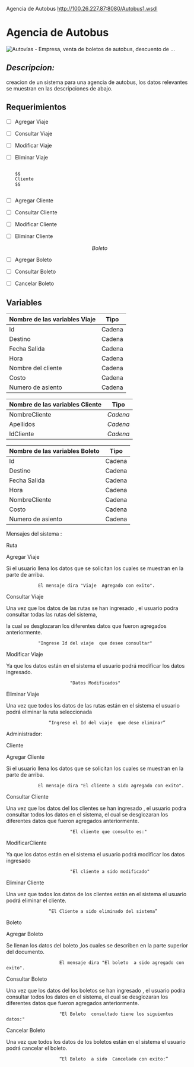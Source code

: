Agencia de Autobus
http://100.26.227.87:8080/Autobus1.wsdl


# Agencia de Autobus



![Autovías - Empresa, venta de boletos de autobus, descuento de ...](https://www.autovias.com.mx/application/public/img/empresa/empresa_header.png)

## *Descripcion:*

creacion de un sistema para una agencia de autobus, los datos relevantes se muestran en las descripciones de abajo.

## Requerimientos 

- [ ] Agregar Viaje				

- [ ] Consultar Viaje                

- [ ] Modificar Viaje                 

- [ ] Eliminar Viaje     

      ​
      $$
      Cliente
      $$
      ​           



- [ ] Agregar Cliente                   
- [ ] Consultar Cliente             
- [ ] Modificar Cliente                
- [ ] Eliminar Cliente



$$
Boleto
$$



- [ ] Agregar Boleto
- [ ] Consultar Boleto
- [ ] Cancelar Boleto                 




## **Variables**



| Nombre de las variables Viaje | Tipo   |
| ----------------------------- | ------ |
| Id                            | Cadena |
| Destino                       | Cadena |
| Fecha Salida                  | Cadena |
| Hora                          | Cadena |
| Nombre del cliente            | Cadena |
| Costo                         | Cadena |
| Numero de asiento             | Cadena |





| Nombre de las variables Cliente | Tipo     |
| ------------------------------- | -------- |
| NombreCliente                   | *Cadena* |
| Apellidos                       | *Cadena* |
| IdCliente                       | *Cadena* |





| Nombre de las variables Boleto | Tipo   |
| ------------------------------ | ------ |
| Id                             | Cadena |
| Destino                        | Cadena |
| Fecha Salida                   | Cadena |
| Hora                           | Cadena |
| NombreCliente                  | Cadena |
| Costo                          | Cadena |
| Numero de asiento              | Cadena |


Mensajes del sistema :

Ruta



Agregar Viaje

Si  el usuario llena los datos que se solicitan  los cuales se muestran en la parte de arriba.

				El mensaje dira "Viaje  Agregado con exito".

Consultar Viaje

Una vez que los datos de las rutas se han ingresado , el usuario podra consultar todas las rutas del sistema,

la cual se desglozaran los diferentes datos que fueron agregados anteriormente.

				"Ingrese Id del viaje  que desee consultar"

Modificar Viaje

Ya que los datos están en el sistema el usuario podrá modificar los datos ingresado.

							"Datos Modificados"

Eliminar Viaje

Una vez que todos los datos de las rutas están en el sistema el usuario podrá eliminar la ruta seleccionada 				

					“Ingrese el Id del viaje  que dese eliminar”



Administrador:

Cliente

Agregar Cliente

Si  el usuario llena los datos que se solicitan  los cuales se muestran en la parte de arriba.

				El mensaje dira "El cliente a sido agregado con exito".

Consultar Cliente

Una vez que los datos del los clientes se han ingresado , el usuario podra consultar todos los datos en el  sistema, el  cual se desglozaran los diferentes datos que fueron agregados anteriormente.

							"El cliente que consulto es:"

ModificarCliente

Ya que los datos están en el sistema el usuario podrá modificar los datos ingresado

							"El cliente a sido modificado"

Eliminar Cliente

Una vez que todos los datos de los clientes están en el sistema el usuario podrá eliminar el cliente.												

					“El Cliente a sido eliminado del sistema”





Boleto

Agregar Boleto

Se llenan los datos del boleto ,los cuales se describen en la parte superior  del documento.

						El mensaje dira "El boleto  a sido agregado con exito".

Consultar Boleto

Una vez que los datos del los boletos  se han ingresado , el usuario podra consultar todos los datos en el  sistema, el  cual se desglozaran los diferentes datos que fueron agregados anteriormente.

						"El Boleto  consultado tiene los siguientes datos:"

Cancelar Boleto

Una vez que todos los datos de los boletos están en el sistema el usuario podrá cancelar  el boleto.												

						“El Boleto  a sido  Cancelado con exito:”





